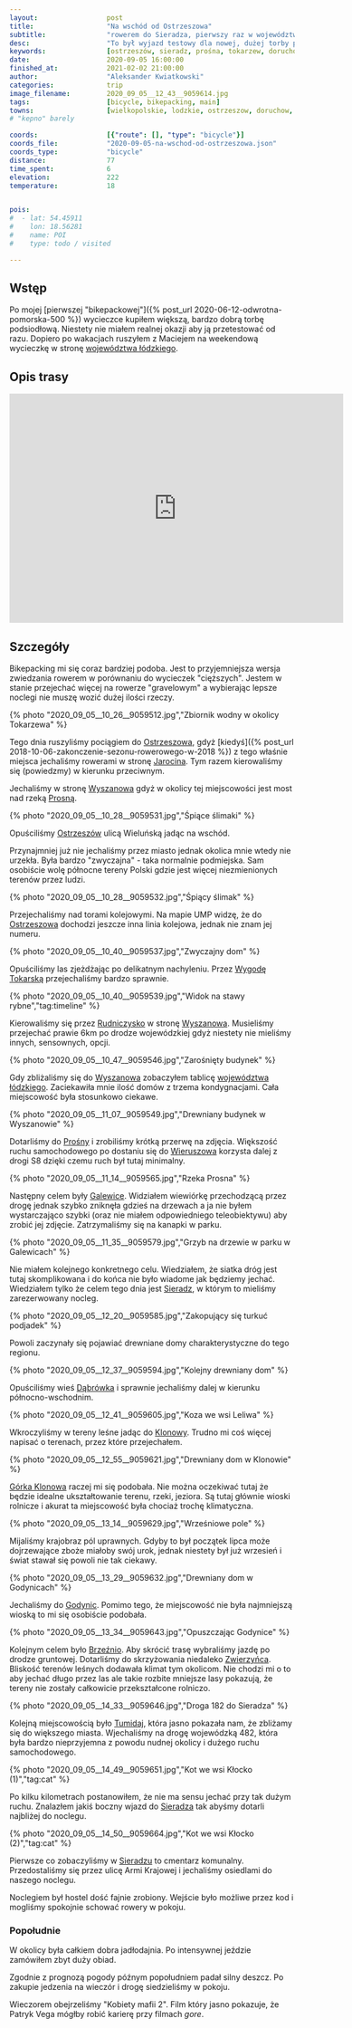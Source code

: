 ```yaml
---
layout:                 post
title:                  "Na wschód od Ostrzeszowa"
subtitle:               "rowerem do Sieradza, pierwszy raz w województwie łódzkim"
desc:                   "To był wyjazd testowy dla nowej, dużej torby podsiodłowej. Ostatecznie okazało się, że województwo łódzkie nie jest lepszym wyborem niż Pomorze ale torba była bardzo przydatna. Bardzo spodobały mi się lekkie wycieczki bikepackingowe."
keywords:               [ostrzeszów, sieradz, prośna, tokarzew, doruchów, wyszanów, galewice, klonowa, godynice, brzeźnio]
date:                   2020-09-05 16:00:00
finished_at:            2021-02-02 21:00:00
author:                 "Aleksander Kwiatkowski"
categories:             trip
image_filename:         2020_09_05__12_43__9059614.jpg
tags:                   [bicycle, bikepacking, main]
towns:                  [wielkopolskie, lodzkie, ostrzeszow, doruchow, wieruszow, galewice, klonowa, braszewice, brzeznio, sieradz]
# "kepno" barely

coords:                 [{"route": [], "type": "bicycle"}]
coords_file:            "2020-09-05-na-wschod-od-ostrzeszowa.json"
coords_type:            "bicycle"
distance:               77
time_spent:             6
elevation:              222
temperature:            18


pois:
#  - lat: 54.45911
#    lon: 18.56281
#    name: POI
#    type: todo / visited

---
```


[wiki-lodzkie]: https://pl.wikipedia.org/wiki/Wojew%C3%B3dztwo_%C5%82%C3%B3dzkie
[wiki-ostrzeszow]: https://pl.wikipedia.org/wiki/Ostrzesz%C3%B3w
[wiki-jarocin]: https://pl.wikipedia.org/wiki/Jarocin
[wiki-wyszanow]: https://pl.wikipedia.org/wiki/Wyszan%C3%B3w_(wojew%C3%B3dztwo_%C5%82%C3%B3dzkie)
[wiki-prosna-rzeka]: https://pl.wikipedia.org/wiki/Prosna
[wiki-wygoda-tokarska]: https://pl.wikipedia.org/wiki/Wygoda_Tokarska
[wiki-rudniczysko]: https://pl.wikipedia.org/wiki/Rudniczysko
[wiki-prosna-rzeka]: https://pl.wikipedia.org/wiki/Prosna
[wiki-wieruszow]: https://pl.wikipedia.org/wiki/Wierusz%C3%B3w
[wiki-galewice]: https://pl.wikipedia.org/wiki/Galewice
[wiki-sieradz]: https://pl.wikipedia.org/wiki/Sieradz
[wiki-dabrowka]: https://pl.wikipedia.org/wiki/D%C4%85br%C3%B3wka_(powiat_wieruszowski)
[wiki-klonowa]: https://pl.wikipedia.org/wiki/Klonowa_(wojew%C3%B3dztwo_%C5%82%C3%B3dzkie)
[wiki-gorka-klonowa]: https://pl.wikipedia.org/wiki/G%C3%B3rka_Klonowska
[wiki-godynice]: https://pl.wikipedia.org/wiki/Godynice
[wiki-brzeznio]: https://pl.wikipedia.org/wiki/Brze%C5%BAnio
[wiki-zwierzyniec]: https://pl.wikipedia.org/wiki/Zwierzyniec_(powiat_sieradzki)
[wiki-tumidaj]: https://pl.wikipedia.org/wiki/Tumidaj_(powiat_sieradzki)

## Wstęp

Po mojej [pierwszej "bikepackowej"]({% post_url 2020-06-12-odwrotna-pomorska-500 %})
wycieczce kupiłem większą, bardzo dobrą torbę podsiodłową. Niestety nie miałem
realnej okazji aby ją przetestować od razu. Dopiero po
wakacjach ruszyłem z Maciejem na weekendową wycieczkę w
stronę [województwa łódzkiego][wiki-lodzkie].

## Opis trasy

<iframe height='405' width='590' frameborder='0' allowtransparency='true' scrolling='no' src='https://www.strava.com/activities/4015114569/embed/5f9fedeff87ada4ec96f9e440027bd761a9f8296'></iframe>

## Szczegóły

Bikepacking mi się coraz bardziej podoba. Jest to przyjemniejsza wersja
zwiedzania rowerem w porównaniu do wycieczek "cięższych".
Jestem w stanie przejechać więcej na rowerze "gravelowym" a wybierając
lepsze noclegi nie muszę wozić dużej ilości rzeczy.

{% photo "2020_09_05__10_26__9059512.jpg","Zbiornik wodny w okolicy Tokarzewa" %}

Tego dnia ruszyliśmy pociągiem do [Ostrzeszowa][wiki-ostrzeszow], gdyż
[kiedyś]({% post_url 2018-10-06-zakonczenie-sezonu-rowerowego-w-2018 %})
z tego właśnie miejsca jechaliśmy rowerami w stronę
[Jarocina][wiki-jarocin]. Tym razem kierowaliśmy się (powiedzmy)
w kierunku przeciwnym.

Jechaliśmy w stronę [Wyszanowa][wiki-wyszanow] gdyż w okolicy
tej miejscowości jest most nad rzeką [Prosną][wiki-prosna-rzeka].

{% photo "2020_09_05__10_28__9059531.jpg","Śpiące ślimaki" %}

Opuściliśmy [Ostrzeszów][wiki-ostrzeszow] ulicą Wieluńską jadąc na wschód.

Przynajmniej już nie jechaliśmy przez miasto jednak okolica mnie wtedy nie
urzekła. Była bardzo "zwyczajna" - taka normalnie podmiejska. Sam osobiście wolę
północne tereny Polski gdzie jest więcej niezmienionych terenów przez ludzi.

{% photo "2020_09_05__10_28__9059532.jpg","Śpiący ślimak" %}

Przejechaliśmy nad torami kolejowymi. Na mapie UMP widzę, że do
[Ostrzeszowa][wiki-ostrzeszow] dochodzi jeszcze inna linia kolejowa, jednak
nie znam jej numeru.

{% photo "2020_09_05__10_40__9059537.jpg","Zwyczajny dom" %}

Opuściliśmy las zjeżdżając po delikatnym nachyleniu. Przez
[Wygodę Tokarską][wiki-wygoda-tokarska] przejechaliśmy bardzo sprawnie.

{% photo "2020_09_05__10_40__9059539.jpg","Widok na stawy rybne","tag:timeline" %}

Kierowaliśmy się przez [Rudniczysko][wiki-rudniczysko] w stronę
[Wyszanowa][wiki-wyszanow]. Musieliśmy przejechać prawie 6km po drodze
wojewódzkiej gdyż niestety nie mieliśmy innych, sensownych, opcji.

{% photo "2020_09_05__10_47__9059546.jpg","Zarośnięty budynek" %}

Gdy zbliżaliśmy się do [Wyszanowa][wiki-wyszanow] zobaczyłem tablicę
[województwa łódzkiego][wiki-lodzkie]. Zaciekawiła mnie ilość domów
z trzema kondygnacjami. Cała miejscowość była stosunkowo
ciekawe.

{% photo "2020_09_05__11_07__9059549.jpg","Drewniany budynek w Wyszanowie" %}

Dotarliśmy do [Prośny][wiki-prosna-rzeka] i zrobiliśmy krótką przerwę
na zdjęcia. Większość ruchu samochodowego po dostaniu się do
[Wieruszowa][wiki-wieruszow] korzysta dalej z drogi S8 dzięki czemu ruch
był tutaj minimalny.

{% photo "2020_09_05__11_14__9059565.jpg","Rzeka Prosna" %}

Następny celem były [Galewice][wiki-galewice]. Widziałem wiewiórkę przechodzącą
przez drogę jednak szybko zniknęła gdzieś na drzewach
a ja nie byłem wystarczająco szybki (oraz nie miałem odpowiedniego teleobiektywu)
aby zrobić jej zdjęcie. Zatrzymaliśmy się na kanapki w parku.

{% photo "2020_09_05__11_35__9059579.jpg","Grzyb na drzewie w parku w Galewicach" %}

Nie miałem kolejnego konkretnego celu. Wiedziałem, że siatka dróg jest tutaj skomplikowana
i do końca nie było wiadome jak będziemy jechać. Wiedziałem tylko że
celem tego dnia jest [Sieradz][wiki-sieradz], w którym to mieliśmy zarezerwowany
nocleg.

{% photo "2020_09_05__12_20__9059585.jpg","Zakopujący się turkuć podjadek" %}

Powoli zaczynały się pojawiać drewniane domy charakterystyczne do tego
regionu.

{% photo "2020_09_05__12_37__9059594.jpg","Kolejny drewniany dom" %}

Opuściliśmy wieś [Dąbrówka][wiki-dabrowka] i sprawnie jechaliśmy
dalej w kierunku północno-wschodnim.

{% photo "2020_09_05__12_41__9059605.jpg","Koza we wsi Leliwa" %}

Wkroczyliśmy w tereny leśne jadąc do [Klonowy][wiki-klonowa]. Trudno mi coś
więcej napisać o terenach, przez które przejechałem.

{% photo "2020_09_05__12_55__9059621.jpg","Drewniany dom w Klonowie" %}

[Górka Klonowa][wiki-gorka-klonowa] raczej mi się podobała. Nie można oczekiwać
tutaj że będzie idealne ukształtowanie terenu, rzeki, jeziora. Są tutaj
głównie wioski rolnicze i akurat ta miejscowość była chociaż
trochę klimatyczna.

{% photo "2020_09_05__13_14__9059629.jpg","Wrześniowe pole" %}

Mijaliśmy krajobraz pól uprawnych. Gdyby to był początek lipca może dojrzewające
zboże miałoby swój urok, jednak niestety był już wrzesień i świat stawał
się powoli nie tak ciekawy.

{% photo "2020_09_05__13_29__9059632.jpg","Drewniany dom w Godynicach" %}

Jechaliśmy do [Godynic][wiki-godynice]. Pomimo tego, że miejscowość nie była
najmniejszą wioską to mi się osobiście podobała.

{% photo "2020_09_05__13_34__9059643.jpg","Opuszczając Godynice" %}

Kolejnym celem było [Brzeźnio][wiki-brzeznio]. Aby skrócić trasę wybraliśmy
jazdę po drodze gruntowej. Dotarliśmy do skrzyżowania niedaleko
[Zwierzyńca][wiki-zwierzyniec]. Bliskość terenów leśnych dodawała klimat
tym okolicom. Nie chodzi mi o to aby jechać długo przez las ale takie rozbite
mniejsze lasy pokazują, że tereny nie zostały całkowicie przekształcone rolniczo.

{% photo "2020_09_05__14_33__9059646.jpg","Droga 182 do Sieradza" %}

Kolejną miejscowością było [Tumidaj][wiki-tumidaj], która jasno
pokazała nam, że zbliżamy się do większego miasta. Wjechaliśmy na drogę
wojewódzką 482, która była bardzo nieprzyjemna z powodu nudnej okolicy
i dużego ruchu samochodowego.

{% photo "2020_09_05__14_49__9059651.jpg","Kot we wsi Kłocko (1)","tag:cat" %}

Po kilku kilometrach postanowiłem, że nie ma sensu jechać przy tak dużym ruchu.
Znalazłem jakiś boczny wjazd do [Sieradza][wiki-sieradz] tak abyśmy dotarli
najbliżej do noclegu.

{% photo "2020_09_05__14_50__9059664.jpg","Kot we wsi Kłocko (2)","tag:cat" %}

Pierwsze co zobaczyliśmy w [Sieradzu][wiki-sieradz] to cmentarz komunalny.
Przedostaliśmy się przez ulicę Armi Krajowej i jechaliśmy osiedlami do
naszego noclegu.

Noclegiem był hostel dość fajnie zrobiony. Wejście było możliwe
przez kod i mogliśmy spokojnie schować rowery w pokoju.

### Popołudnie

W okolicy była całkiem dobra jadłodajnia. Po intensywnej jeździe zamówiłem
zbyt duży obiad.

Zgodnie z prognozą pogody późnym popołudniem padał silny deszcz. Po
zakupie jedzenia na wieczór i drogę siedzieliśmy w pokoju.

Wieczorem obejrzeliśmy "Kobiety mafii 2". Film który jasno pokazuje, że
Patryk Vega mógłby robić karierę przy filmach *gore*.
